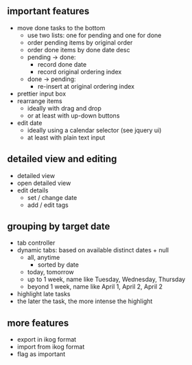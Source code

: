 important features
------------------

- move done tasks to the bottom
    - use two lists: one for pending and one for done
    - order pending items by original order
    - order done items by done date desc
    - pending -> done:
        + record done date
        + record original ordering index
    - done -> pending:
        + re-insert at original ordering index
- prettier input box
- rearrange items
    - ideally with drag and drop
    - or at least with up-down buttons
- edit date
    - ideally using a calendar selector (see jquery ui)
    - at least with plain text input

detailed view and editing
-------------------------

- detailed view
- open detailed view
- edit details
    - set / change date
    - add / edit tags

grouping by target date
-----------------------

- tab controller
- dynamic tabs: based on available distinct dates + null
    - all, anytime
        - sorted by date
    - today, tomorrow
    - up to 1 week, name like Tuesday, Wednesday, Thursday
    - beyond 1 week, name like April 1, April 2, April 2
- highlight late tasks
- the later the task, the more intense the highlight

more features
-------------

- export in ikog format
- import from ikog format
- flag as important
